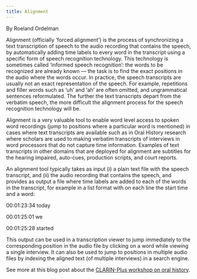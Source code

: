 ```yaml
---
title: Alignment
---
```


By Roeland Ordelman

Alignment (officially ‘forced alignment’) is the process of  synchronizing a text transcription of speech to the audio recording that  contains the speech, by automatically adding time labels to every word  in the transcript using a specific form of speech recognition  technology. This technology is sometimes called ‘informed speech  recognition’: the words to be recognized are already known — the task is  to find the exact positions in the audio where the words occur. In  practice, the speech transcripts are usually not an exact representation  of the speech. For example, repetitions and filler words such as ‘uh’  and ‘ah’ are often omitted, and ungrammatical sentences reformulated.  The further the text transcripts depart from the verbatim speech, the  more difficult the alignment process for the speech recognition  technology will be.

Alignment is a very valuable tool to enable word level access to  spoken word recordings (jump to positions where a particular word is  mentioned) in cases where text transcripts are available such as in Oral  History research where scholars are used to making verbatim transcripts  of interviews in word processors that do not capture time information.   Examples of text transcripts in other domains that are deployed for  alignment are subtitles for the hearing impaired, auto-cues, production  scripts, and court reports.

An alignment tool typically takes as input (i) a plain text file with  the speech transcript, and (ii) the audio recording that contains the  speech, and provides as output a file where time labels are added to  each of the words in the transcript, for example in a list format with  on each line the start time and a word:

00:01:23:34 today

00:01:25:01  we

00:01:25:28 started

This output can be used in a transcription viewer to  jump  immediately to the corresponding position in the audio file by clicking  on a word while viewing a single interview. It can also be used to jump  to positions in multiple audio files by indexing the aligned text (of  multiple interviews) in a search engine.

See more at this blog post about the [CLARIN-Plus workshop on oral history](/blog/2017/05/12/CLARIN-PLUS-workshop-on-Oral-History).